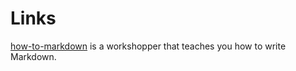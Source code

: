 # Links

[how-to-markdown] is a workshopper that teaches you how to write Markdown.

[how-to-markdown]: //git.io/how-to-markdown
